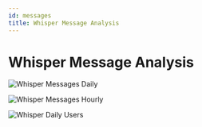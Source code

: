 ```yaml
---
id: messages
title: Whisper Message Analysis
---
```


# Whisper Message Analysis

![Whisper Messages Daily](./img/whisper_messages_daily.png)

![Whisper Messages Hourly](./img/whisper_messages_hourly.png)

![Whisper Daily Users](./img/whisper_distinct_users_daily.png)